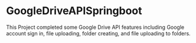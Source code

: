 # GoogleDriveAPISpringboot

This Project completed some Google Drive API features including Google account sign in, file uploading, folder creating, and file uploading to folders.
